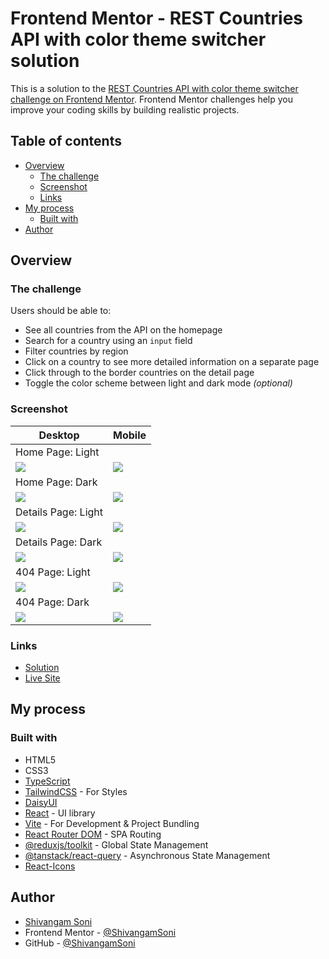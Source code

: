 # Frontend Mentor - REST Countries API with color theme switcher solution

This is a solution to the
[REST Countries API with color theme switcher challenge on Frontend Mentor](https://www.frontendmentor.io/challenges/rest-countries-api-with-color-theme-switcher-5cacc469fec04111f7b848ca).
Frontend Mentor challenges help you improve your coding skills by building
realistic projects.

## Table of contents

-   [Overview](#overview)
    -   [The challenge](#the-challenge)
    -   [Screenshot](#screenshot)
    -   [Links](#links)
-   [My process](#my-process)
    -   [Built with](#built-with)
-   [Author](#author)

## Overview

### The challenge

Users should be able to:

-   See all countries from the API on the homepage
-   Search for a country using an `input` field
-   Filter countries by region
-   Click on a country to see more detailed information on a separate page
-   Click through to the border countries on the detail page
-   Toggle the color scheme between light and dark mode _(optional)_

### Screenshot

| Desktop                                      | Mobile                                      |
| -------------------------------------------- | ------------------------------------------- |
| Home Page: Light                             |                                             |
| ![](./screenshots/Desktop-Light.png)         | ![](./screenshots/Mobile-Light.png)         |
| Home Page: Dark                              |                                             |
| ![](./screenshots/Desktop-Dark.png)          | ![](./screenshots/Mobile-Dark.png)          |
| Details Page: Light                          |                                             |
| ![](./screenshots/Desktop-Details-Light.png) | ![](./screenshots/Mobile-Details-Light.png) |
| Details Page: Dark                           |                                             |
| ![](./screenshots/Desktop-Details-Dark.png)  | ![](./screenshots/Mobile-Details-Dark.png)  |
| 404 Page: Light                              |                                             |
| ![](./screenshots/404Light.png)              | ![](./screenshots/Mobile-404-Light.png)     |
| 404 Page: Dark                               |                                             |
| ![](./screenshots/404Dark.png)               | ![](./screenshots/Mobile-404-Dark.png)      |

### Links

-   [Solution](https://github.com/ShivangamSoni/where-in-the-world)
-   [Live Site](https://shivi-where-in-the-world.netlify.app/)

## My process

### Built with

-   HTML5
-   CSS3
-   [TypeScript](https://www.typescriptlang.org/)
-   [TailwindCSS](https://tailwindcss.com/) - For Styles
-   [DaisyUI](https://daisyui.com/)
-   [React](https://react.dev/) - UI library
-   [Vite](https://vitejs.dev/) - For Development & Project Bundling
-   [React Router DOM](https://reactrouter.com/en/main) - SPA Routing
-   [@reduxjs/toolkit](https://redux-toolkit.js.org/) - Global State Management
-   [@tanstack/react-query](https://tanstack.com/query/latest) - Asynchronous
    State Management
-   [React-Icons](https://react-icons.github.io/react-icons/)

## Author

-   [Shivangam Soni](https://shivangam-soni.vercel.app/)
-   Frontend Mentor -
    [@ShivangamSoni](https://www.frontendmentor.io/profile/ShivangamSoni)
-   GitHub - [@ShivangamSoni](https://github.com/ShivangamSoni)
